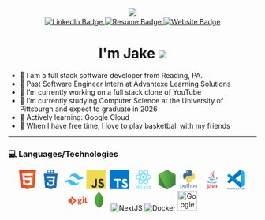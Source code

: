<div id="header" align="center" border="none">
    <img   src="https://media.giphy.com/media/v1.Y2lkPTc5MGI3NjExZG9pbmZtaXgwZnJtbGhnZnc2ZDQ5NHQ0aTFrano5OXoybnJkcXJsaSZlcD12MV9pbnRlcm5hbF9naWZfYnlfaWQmY3Q9Zw/S9LOCaxy7KXr7n8hVP/giphy.gif" width="250"/>
  <div id="badges">
    <a href="https://www.linkedin.com/in/jakekressley/">
      <img src="https://img.shields.io/badge/LinkedIn-blue?style=for-the-badge&logo=linkedin&logoColor=white" alt="LinkedIn Badge"/>
    </a>
    <a href="https://github.com/jakekressley/jakekressley/blob/main/Jake_Kressley_Resume.pdf">
      <img src="https://img.shields.io/badge/Resume-hotpink?style=for-the-badge" alt="Resume Badge"/>
    </a>
    <a href="https://www.jakekressley.com">
      <img src="https://img.shields.io/badge/Website-purple?style=for-the-badge" alt="Website Badge"/>
    </a>
  </div>
  <div>
    <h1>I'm Jake
      <img src="https://media.giphy.com/media/hvRJCLFzcasrR4ia7z/giphy.gif" width="30px"/>
    </h1>
  </div>
</div>


- 🌆 I am a full stack software developer from Reading, PA.
- :briefcase: Past Software Engineer Intern at Advantexe Learning Solutions
- 🔭 I’m currently working on a full stack clone of YouTube
- 🌱 I’m currently studying Computer Science at the University of Pittsburgh and expect to graduate in 2026
- 🤔 Actively learning: Google Cloud
- 🏀 When I have free time, I love to play basketball with my friends

---
### 💻  Languages/Technologies

<div display="flex" align="center">
  <img src="https://github.com/devicons/devicon/blob/master/icons/html5/html5-original.svg" title="HTML5" alt="HTML" width="40" height="40"/>&nbsp;
  <img src="https://github.com/devicons/devicon/blob/master/icons/css3/css3-plain-wordmark.svg"  title="CSS3" alt="CSS" width="40" height="40"/>&nbsp;
  <img src="https://github.com/devicons/devicon/blob/master/icons/tailwindcss/tailwindcss-original.svg" title="Tailwind" alt="Tailwind" width="40" height="40"/>
  <img src="https://github.com/devicons/devicon/blob/master/icons/javascript/javascript-original.svg" title="JavaScript" alt="JavaScript" width="40" height="40"/>&nbsp;
  <img src="https://github.com/devicons/devicon/blob/master/icons/typescript/typescript-original.svg" title="TypeScript" alt="TypeScript" width="40" height="40"/>&nbsp;
  <img src="https://github.com/devicons/devicon/blob/master/icons/react/react-original-wordmark.svg" title="React" alt="React" width="40" height="40"/>&nbsp;
  <img src="https://github.com/devicons/devicon/blob/master/icons/nodejs/nodejs-original.svg" title="Node" alt="Node" width="40" height="40"/>
  <img src="https://github.com/devicons/devicon/blob/master/icons/python/python-original-wordmark.svg" title="Python" alt="Python" width="40" height="40"/>&nbsp;
  <img src="https://github.com/devicons/devicon/blob/master/icons/java/java-original-wordmark.svg" title="Java" alt="Java" width="40" height="40"/>&nbsp;
  <img src="https://github.com/devicons/devicon/blob/master/icons/vscode/vscode-original-wordmark.svg" title="VSCode" alt="VSCode" width="40" height="40"/>&nbsp;
  <img src="https://github.com/devicons/devicon/blob/master/icons/git/git-plain-wordmark.svg" title="Git" alt="Git" width="40" height="40"/>
  <img src="https://github.com/devicons/devicon/blob/master/icons/mongodb/mongodb-original.svg" title="MongoDB" alt="MongoDB" width="40" height="40"/>
  <img src="https://cdn.jsdelivr.net/gh/devicons/devicon@latest/icons/nextjs/nextjs-original.svg" title="NextJS" alt="NextJS" width="40" height="40"/>
  <img src="https://cdn.jsdelivr.net/gh/devicons/devicon@latest/icons/docker/docker-original.svg" title="Docker" alt="Docker" width="40" height="40"/>
  <img src="https://cdn.jsdelivr.net/gh/devicons/devicon@latest/icons/googlecloud/googlecloud-original.svg" title="Google Cloud alt="Google Cloud" width="40" height="40"/>
</div>
